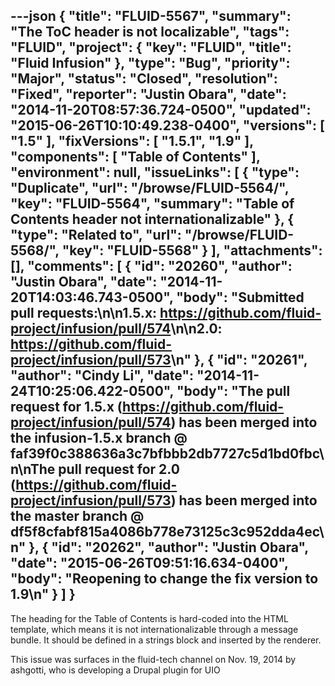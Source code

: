 ---json
{
  "title": "FLUID-5567",
  "summary": "The ToC header is not localizable",
  "tags": "FLUID",
  "project": {
    "key": "FLUID",
    "title": "Fluid Infusion"
  },
  "type": "Bug",
  "priority": "Major",
  "status": "Closed",
  "resolution": "Fixed",
  "reporter": "Justin Obara",
  "date": "2014-11-20T08:57:36.724-0500",
  "updated": "2015-06-26T10:10:49.238-0400",
  "versions": [
    "1.5"
  ],
  "fixVersions": [
    "1.5.1",
    "1.9"
  ],
  "components": [
    "Table of Contents"
  ],
  "environment": null,
  "issueLinks": [
    {
      "type": "Duplicate",
      "url": "/browse/FLUID-5564/",
      "key": "FLUID-5564",
      "summary": "Table of Contents header not internationalizable"
    },
    {
      "type": "Related to",
      "url": "/browse/FLUID-5568/",
      "key": "FLUID-5568"
    }
  ],
  "attachments": [],
  "comments": [
    {
      "id": "20260",
      "author": "Justin Obara",
      "date": "2014-11-20T14:03:46.743-0500",
      "body": "Submitted pull requests:\n\n1.5.x: <https://github.com/fluid-project/infusion/pull/574>\n\n2.0: <https://github.com/fluid-project/infusion/pull/573>\n"
    },
    {
      "id": "20261",
      "author": "Cindy Li",
      "date": "2014-11-24T10:25:06.422-0500",
      "body": "The pull request for 1.5.x (<https://github.com/fluid-project/infusion/pull/574>) has been merged into the infusion-1.5.x branch @ faf39f0c388636a3c7bfbbb2db7727c5d1bd0fbc\n\nThe pull request for 2.0 (<https://github.com/fluid-project/infusion/pull/573>) has been merged into the master branch @ df5f8cfabf815a4086b778e73125c3c952dda4ec\n"
    },
    {
      "id": "20262",
      "author": "Justin Obara",
      "date": "2015-06-26T09:51:16.634-0400",
      "body": "Reopening to change the fix version to 1.9\n"
    }
  ]
}
---
The heading for the Table of Contents is hard-coded into the HTML template, which means it is not internationalizable through a message bundle. It should be defined in a strings block and inserted by the renderer.

This issue was surfaces in the fluid-tech channel on Nov. 19, 2014 by ashgotti, who is developing a Drupal plugin for UIO

        